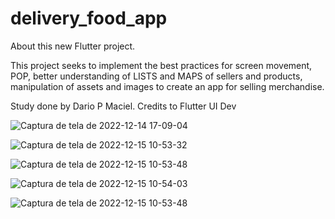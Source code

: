 # delivery_food_app

About this new Flutter project.

This project seeks to implement the best practices for screen movement, POP, better understanding of LISTS and MAPS of sellers and products, manipulation of assets and images to create an app for selling merchandise.

Study done by Dario P Maciel.
Credits to Flutter UI Dev

![Captura de tela de 2022-12-14 17-09-04](https://user-images.githubusercontent.com/116087297/207881067-599de9c0-e0a8-4e28-9f35-251f6a591e15.png)

![Captura de tela de 2022-12-15 10-53-32](https://user-images.githubusercontent.com/116087297/207881364-46036057-9bd9-44f3-8e11-b09825822c09.png)

![Captura de tela de 2022-12-15 10-53-48](https://user-images.githubusercontent.com/116087297/207881346-84c8f7ab-00c5-435c-acdb-a9b7f13e3495.png)

![Captura de tela de 2022-12-15 10-54-03](https://user-images.githubusercontent.com/116087297/207881392-01889eb1-0d15-4946-a288-e3f528f7354f.png)

![Captura de tela de 2022-12-15 10-53-48](https://user-images.githubusercontent.com/116087297/207881422-31eb40c6-f3f1-4a80-9a0a-c01bffde2a5c.png)
